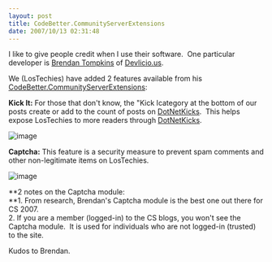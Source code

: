 ```yaml
---
layout: post
title: CodeBetter.CommunityServerExtensions
date: 2007/10/13 02:31:48
---
```



I like to give people credit when I use their software.  One particular developer is [Brendan Tompkins](http://devlicio.us/blogs/brendantompkins/default.aspx) of [Devlicio.us](http://devlicio.us/).

We (LosTechies) have added 2 features available from his [CodeBetter.CommunityServerExtensions](http://codebetter.com/files/folders/community_server_add-ons/entry162534.aspx): 

**Kick It:** For those that don't know, the "Kick Icategory at the bottom of our posts create or add to the count of posts on [DotNetKicks](http://www.dotnetkicks.com/).  This helps expose LosTechies to more readers through [DotNetKicks](http://www.dotnetkicks.com/).

![image](jasonmeridth/files/2011/03CodeBetter.CommunityServerExtensions_13B05/image_thumb.png)

**Captcha:** This feature is a security measure to prevent spam comments and other non-legitimate items on LosTechies.

![image](jasonmeridth/files/2011/03CodeBetter.CommunityServerExtensions_13B05/image_thumb_1.png) 

**2 notes on the Captcha module:  
**1\. From research, Brendan's Captcha module is the best one out there for CS 2007.  
2\. If you are a member (logged-in) to the CS blogs, you won't see the Captcha module.  It is used for individuals who are not logged-in (trusted) to the site.

Kudos to Brendan.